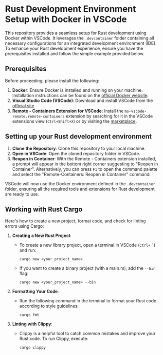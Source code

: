 # Rust Development Environment Setup with Docker in VSCode

This repository provides a seamless setup for Rust development using Docker within VSCode. It leverages the `.devcontainer` folder containing all necessary configurations for an integrated development environment (IDE). To enhance your Rust development experience, ensure you have the prerequisites installed and follow the simple example provided below.

## Prerequisites

Before proceeding, please install the following:

1. **Docker**: Ensure Docker is installed and running on your machine. Installation instructions can be found on the [official Docker website](https://docs.docker.com/get-docker/).
2. **Visual Studio Code (VSCode)**: Download and install VSCode from the [official site](https://code.visualstudio.com/).
3. **Remote - Containers Extension for VSCode**: Install the `ms-vscode-remote.remote-containers` extension by searching for it in the VSCode extensions view (`Ctrl+Shift+X`) or by visiting the [marketplace](https://marketplace.visualstudio.com/items?itemName=ms-vscode-remote.remote-containers).


## Setting up your Rust development environment

1. **Clone the Repository**: Clone this repository to your local machine.
2. **Open in VSCode**: Open the cloned repository folder in VSCode.
3. **Reopen in Container**: With the Remote - Containers extension installed, a prompt will appear in the bottom right corner suggesting to "Reopen in Container". Alternatively, you can press `F1` to open the command palette and select the "Remote-Containers: Reopen in Container" command.

VSCode will now use the Docker environment defined in the `.devcontainer` folder, ensuring all the required tools and extensions for Rust development are ready to use.

## Working with Rust Cargo

Here's how to create a new project, format code, and check for linting errors using Cargo:

1. **Creating a New Rust Project**:
   - To create a new library project, open a terminal in VSCode (`Ctrl+` `` ` ``) and run:
     ```
     cargo new <your_project_name>
     ```
   - If you want to create a binary project (with a main.rs), add the `--bin` flag:
     ```
     cargo new <your_project_name> --bin
     ```

2. **Formatting Your Code**:
   - Run the following command in the terminal to format your Rust code according to style guidelines:
     ```
     cargo fmt
     ```

3. **Linting with Clippy**:
   - Clippy is a helpful tool to catch common mistakes and improve your Rust code. To run Clippy, execute:
     ```
     cargo clippy
     ```
